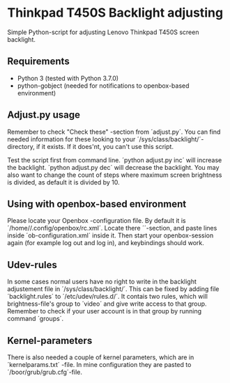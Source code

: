 # Thinkpad T450S Backlight adjusting
Simple Python-script for adjusting Lenovo Thinkpad T450S screen backlight.

## Requirements
- Python 3 (tested with Python 3.7.0)
- python-gobject (needed for notifications to openbox-based environment)

## Adjust.py usage
Remember to check "Check these" -section from ´adjust.py´. You can find needed information for these looking to your ´/sys/class/backlight/´-directory, if it exists. If it does'nt, you can't use this script.

Test the script first from command line.
´python adjust.py inc´ will increase the backlight.
´python adjust.py dec´ will decrease the backlight.
You may also want to change the count of steps where maximum screen brightness is divided, as default it is divided by 10.

## Using with openbox-based environment
Please locate your Openbox -configuration file. By default it is ´/home/<username>/.config/openbox/rc.xml´. Locate there ´<keyboard>´-section, and paste lines inside ´ob-configuration.xml´ inside it. Then start your openbox-session again (for example log out and log in), and keybindings should work.

## Udev-rules
In some cases normal users have no right to write in the backlight adjustement file in ´/sys/class/backlight/´. This can be fixed by adding file ´backlight.rules´ to ´/etc/udev/rules.d/´. It contais two rules, which will brightness-file's group to ´video´ and give write access to that group. Remember to check if your user account is in that group by running command ´groups´.

## Kernel-parameters
There is also needed a couple of kernel parameters, which are in ´kernelparams.txt´ -file. In mine configuration they are pasted to ´/boor/grub/grub.cfg´-file.